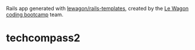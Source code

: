 Rails app generated with [lewagon/rails-templates](https://github.com/lewagon/rails-templates), created by the [Le Wagon coding bootcamp](https://www.lewagon.com) team.
# techcompass2
